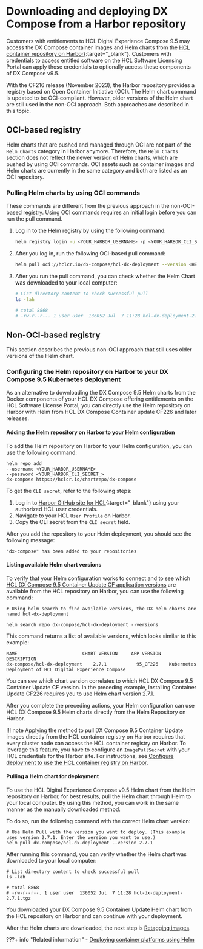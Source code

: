 # Downloading and deploying DX Compose from a Harbor repository

Customers with entitlements to HCL Digital Experience Compose 9.5 may access the DX Compose container images and Helm charts from the [HCL container repository on Harbor](https://hclcr.io/){:target="_blank"}. Customers with credentials to access entitled software on the HCL Software Licensing Portal can apply those credentials to optionally access these components of DX Compose v9.5.

With the CF216 release (November 2023), the Harbor repository provides a registry based on Open Container Initiative (OCI). The Helm chart command is updated to be OCI-compliant. However, older versions of the Helm chart are still used in the non-OCI approach. Both approaches are described in this topic. 

## OCI-based registry

Helm charts that are pushed and managed through OCI are not part of the `Helm Charts` category in Harbor anymore. Therefore, the `Helm Charts` section does not reflect the newer version of Helm charts, which are pushed by using OCI commands. OCI assets such as container images and Helm charts are currently in the same category and both are listed as an OCI repository.

### Pulling Helm charts by using OCI commands

These commands are different from the previous approach in the non-OCI-based registry. Using OCI commands requires an initial login before you can run the pull command.


1. Log in to the Helm registry by using the following command: 

    ```sh
    helm registry login -u <YOUR_HARBOR_USERNAME> -p <YOUR_HARBOR_CLI_SECRET_> https://hclcr.io/
    ```

2. After you log in, run the following OCI-based pull command:

    ```sh
    helm pull oci://hclcr.io/dx-compose/hcl-dx-deployment --version <HELM_CHART_VERSION_NUMBER>
    ```

3. After you run the pull command, you can check whether the Helm Chart was downloaded to your local computer:

    ```sh
    # List directory content to check successful pull
    ls -lah 

    # total 8868
    # -rw-r--r--. 1 user user  136052 Jul  7 11:28 hcl-dx-deployment-2.7.1.tgz
    ```

## Non-OCI-based registry

This section describes the previous non-OCI approach that still uses older versions of the Helm chart. 

### Configuring the Helm repository on Harbor to your DX Compose 9.5 Kubernetes deployment

As an alternative to downloading the DX Compose 9.5 Helm charts from the Docker components of your HCL DX Compose offering entitlements on the HCL Software License Portal, you can directly use the Helm repository on Harbor with Helm from HCL DX Compose Container update CF226 and later releases.

#### Adding the Helm repository on Harbor to your Helm configuration

To add the Helm repository on Harbor to your Helm configuration, you can use the following command:

```
helm repo add 
--username <YOUR_HARBOR_USERNAME> 
--password <YOUR_HARBOR_CLI_SECRET_> 
dx-compose https://hclcr.io/chartrepo/dx-compose
```

To get the `CLI secret`, refer to the following steps:

1. Log in to [Harbor GitHub site for HCL](https://hclcr.io/){:target="_blank"} using your authorized HCL user credentials. 
2. Navigate to your HCL `User Profile` on Harbor.
3. Copy the CLI secret from the `CLI secret` field.

After you add the repository to your Helm deployment, you should see the following message:

```
"dx-compose" has been added to your repositories
```

#### Listing available Helm chart versions

To verify that your Helm configuration works to connect and to see which [HCL DX Compose 9.5 Container Update CF application versions](../../deploy_dx/install/kubernetes_deployment/image_list.md) are available from the HCL repository on Harbor, you can use the following command:

```
# Using helm search to find available versions, the DX helm charts are named hcl-dx-deployment
    
helm search repo dx-compose/hcl-dx-deployment --versions
```

This command returns a list of available versions, which looks similar to this example:

```
NAME                        CHART VERSION     APP VERSION     DESCRIPTION                                    
dx-compose/hcl-dx-deployment    2.7.1           95_CF226    Kubernetes Deployment of HCL Digital Experience Compose
```

You can see which chart version correlates to which HCL DX Compose 9.5 Container Update CF version. In the preceding example, installing Container Update CF226 requires you to use Helm chart version 2.7.1.

After you complete the preceding actions, your Helm configuration can use HCL DX Compose 9.5 Helm charts directly from the Helm Repository on Harbor.

!!! note
    Applying the method to pull DX Compose 9.5 Container Update images directly from the HCL container registry on Harbor requires that every cluster node can access the HCL container registry on Harbor. To leverage this feature, you have to configure an `ImagePullSecret` with your HCL credentials for the Harbor site. For instructions, see [Configure deployment to use the HCL container registry on Harbor](../../deploy_dx/install/kubernetes_deployment/preparation/optional_tasks/optional_imagepullsecrets.md#configuring-deployment-to-use-the-hcl-harbor-container-registry).

#### Pulling a Helm chart for deployment

To use the HCL Digital Experience Compose v9.5 Helm chart from the Helm repository on Harbor, for best results, pull the Helm chart through Helm to your local computer. By using this method, you can work in the same manner as the manually downloaded method.

To do so, run the following command with the correct Helm chart version:

```
# Use Helm Pull with the version you want to deploy. (This example uses version 2.7.1. Enter the version you want to use.)
helm pull dx-compose/hcl-dx-deployment --version 2.7.1
```

After running this command, you can verify whether the Helm chart was downloaded to your local computer:

```
# List directory content to check successful pull
ls -lah 

# total 8868
# -rw-r--r--. 1 user user  136052 Jul  7 11:28 hcl-dx-deployment-2.7.1.tgz
```

You downloaded your DX Compose 9.5 Container Update Helm chart from the HCL repository on Harbor and can continue with your deployment. 

After the Helm charts are downloaded, the next step is [Retagging images](../../deploy_dx/install/kubernetes_deployment/preparation/get_the_code/prepare_load_images.md#re-tag-images).

???+ info "Related information"
    -   [Deploying container platforms using Helm](../../deploy_dx/install/kubernetes_deployment/overview.md)
